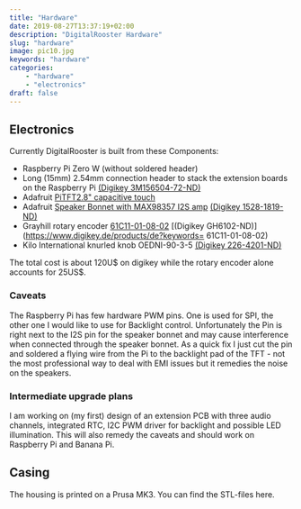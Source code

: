 ```yaml
---
title: "Hardware"
date: 2019-08-27T13:37:19+02:00
description: "DigitalRooster Hardware"
slug: "hardware"
image: pic10.jpg
keywords: "hardware"
categories:
    - "hardware"
    - "electronics"
draft: false
---
```

## Electronics

Currently DigitalRooster is built from these Components:

* Raspberry Pi Zero W (without soldered header)
* Long (15mm) 2.54mm connection header to stack the extension boards on the Raspberry Pi
  [(Digikey 3M156504-72-ND)](https://www.digikey.de/products/de?keywords=3M156504-72-ND)
* Adafruit [PiTFT2.8" capacitive touch](https://learn.adafruit.com/downloads/pdf/adafruit-2-8-pitft-capacitive-touch.pdf)
* Adafruit [Speaker Bonnet with MAX98357 I2S amp](https://cdn-learn.adafruit.com/downloads/pdf/adafruit-speaker-bonnet-for-raspberry-pi.pdf)
  [(Digikey 1528-1819-ND)](https://www.digikey.de/products/de?keywords=1528-1819-ND)
* Grayhill rotary encoder [61C11-01-08-02](http://lgrws01.grayhill.com/web1/images/ProductImages/I-21-22.pdf)
  [(Digikey GH6102-ND)](https://www.digikey.de/products/de?keywords= 61C11-01-08-02)
* Kilo International knurled knob OEDNI-90-3-5
  [(Digikey 226-4201-ND)](https://www.digikey.de/products/de?keywords=OEDNI-90-3-5)

The total cost is about 120U$ on digikey while the rotary encoder alone accounts
for 25US$.

### Caveats

The Raspberry Pi has few hardware PWM pins. One is used for SPI, the other one I
would like to use for Backlight control. Unfortunately the Pin is right next to
the I2S pin for the speaker bonnet and may cause interference when connected
through the speaker bonnet. As a quick fix I just cut the pin and soldered a
flying wire from the Pi to the backlight pad of the TFT - not the most
professional way to deal with EMI issues but it remedies the noise on the
speakers.

### Intermediate upgrade plans

I am working on (my first) design of an extension PCB with three audio channels,
integrated RTC, I2C PWM driver for backlight and possible LED illumination.
This will also remedy the caveats and should work on Raspberry Pi and Banana Pi.

## Casing

The housing is printed on a Prusa MK3. You can find the STL-files here.
